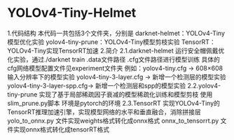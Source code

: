 # YOLOv4-Tiny-Helmet

1.代码结构
  本代码一共包括3个文件夹，分别是
  darknet-helmet：YOLOv4-Tiny模型优化实验
  yolov4-tiny-prune：YOLOv4-Tiny模型剪枝实验
  TensorRT：YOLOv4-Tiny实现TensorRT加速
2.简介
2.1.darknet-helmet
  运行安全帽佩戴优化实验，通过./darknet train .data文件路径 .cfg文件路径进行模型训练 
  具体的cfg网络模型配置文件见experiment文件夹
    例如：yolov4-tiny.cfg -> 608×608输入分辨率下的模型实验
         yolov4-tiny-3-layer.cfg -> 新增一个检测层的模型实验
         yolov4-tiny-3-layer-spp.cfg-> 新增一个检测层和spp的模型实验
2.2.yolov4-tiny-prune
  实现了基于局部稀疏因子衰减的模型稀疏化训练和模型剪枝
  使用slim_prune.py脚本
  环境是pytorch的环境
2.3.TensorRT
  实现YOLOv4-Tiny的TensorRT推理加速引擎，实现模型网络的水平和垂直融合，消除拼接层
  yolo_to_onnx.py 文件实现weights格式转化成onnx格式
  onnx_to_tensorrt.py 文件实现onnx格式转化成tensorRT格式